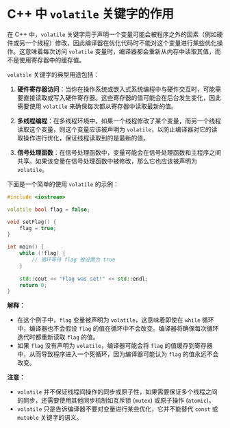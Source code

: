 
# C++ 中 `volatile` 关键字的作用

在 C++ 中，`volatile` 关键字用于声明一个变量可能会被程序之外的因素（例如硬件或另一个线程）修改，因此编译器在优化代码时不能对这个变量进行某些优化操作。这意味着每次访问 `volatile` 变量时，编译器都会重新从内存中读取其值，而不是使用寄存器中的缓存值。

`volatile` 关键字的典型用途包括：

1. **硬件寄存器访问**：当你在操作系统或嵌入式系统编程中与硬件交互时，可能需要直接读取或写入硬件寄存器。这些寄存器的值可能会在后台发生变化，因此需要使用 `volatile` 来确保每次都从寄存器中读取最新的值。

2. **多线程编程**：在多线程环境中，如果一个线程修改了某个变量，而另一个线程读取这个变量，则这个变量应该被声明为 `volatile`，以防止编译器对它的读取操作进行优化，保证线程读取到的是最新的值。

3. **信号处理函数**：在信号处理函数中，变量可能会在信号处理函数和主程序之间共享。如果该变量在信号处理函数中被修改，那么它也应该被声明为 `volatile`。

下面是一个简单的使用 `volatile` 的示例：

```cpp
#include <iostream>

volatile bool flag = false;

void setFlag() {
    flag = true;
}

int main() {
    while (!flag) {
        // 循环等待 flag 被设置为 true
    }
    
    std::cout << "Flag was set!" << std::endl;
    return 0;
}
```

**解释：**

- 在这个例子中，`flag` 变量被声明为 `volatile`，这意味着即使在 `while` 循环中，编译器也不会假设 `flag` 的值在循环中不会改变。编译器将确保每次循环迭代时都重新读取 `flag` 的值。
- 如果 `flag` 没有声明为 `volatile`，编译器可能会将 `flag` 的值缓存到寄存器中，从而导致程序进入一个死循环，因为编译器可能认为 `flag` 的值永远不会改变。

**注意：**
- `volatile` 并不保证线程间操作的同步或原子性，如果需要保证多个线程之间的同步，还需要使用其他同步机制如互斥锁 (`mutex`) 或原子操作 (`atomic`)。
- `volatile` 只是告诉编译器不要对变量进行某些优化，它并不能替代 `const` 或 `mutable` 关键字的语义。
